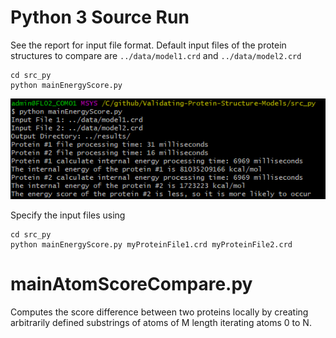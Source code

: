# Python 3 Source Run

See the report for input file format. Default input files of the protein structures to compare are `../data/model1.crd` and `../data/model2.crd`
```shell
cd src_py
python mainEnergyScore.py
```
![python](https://github.com/bradosia/Validating-Protein-Structure-Models/blob/master/share/console-run-py_D20200312.png)

Specify the input files using
```shell
cd src_py
python mainEnergyScore.py myProteinFile1.crd myProteinFile2.crd
```

# mainAtomScoreCompare.py

Computes the score difference between two proteins locally by creating arbitrarily defined substrings of atoms of M length iterating atoms 0 to N.
